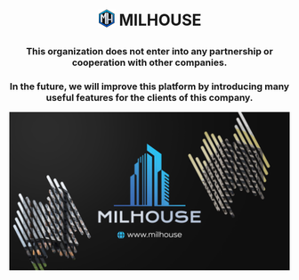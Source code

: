 <h1 align="center"><img align="center" src="/assets/img/icons/webIcons/favicon-32x32.png" style="padding-bottom: 10px;" /> MILHOUSE</h1>

<h3 align="center">This organization does not enter into any partnership or cooperation with other companies.</h3>

<h3 align="center">In the future, we will improve this platform by introducing many useful features for the clients of this company.</h3>

<img align="center" src="/assets/img/other/githubIntro.png"/>
